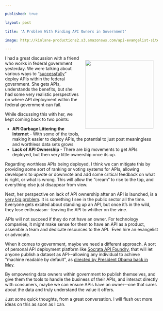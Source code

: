 ---
published: true
layout: post
title: 'A Problem With Finding API Owners in Government'
image: http://kinlane-productions2.s3.amazonaws.com/api-evangelist-site/blog/government-owners-uncle-sam.jpeg
---

<p><img style="padding: 15px;" src="https://s3.amazonaws.com/kinlane-productions2/api-evangelist/federal-government/government-owners-uncle-sam.jpeg" alt="" width="225" align="right" />
<p>I had a great discussion with a friend who works in federal government yesterday.  We were talking about various ways to &ldquo;<span style="text-decoration: underline;">successfully</span>&rdquo; deploy APIs within the federal government.  She gets APIs, understands the benefits, but she had some very realistic perspectives on where API deployment within the federal government can fail.
<p>While discussing this with her, we kept coming back to two points:
<ul class="mainlist">
<li><strong>API Garbage Littering the Internet</strong> - With some of the tools, making it easier to deploy APIs, the potential to just post meaningless and worthless data sets grows</li>
<li><strong>Lack of API Ownership </strong>- There are big movements to get APIs deployed, but then very little ownership once its up.</li>
</ul>
<p>Regarding worthless APIs being deployed, I think we can mitigate this by providing some sort of ranking or voting systems for APIs, allowing developers to upvote or downvote and add some critical feedback on what is right, or what is wrong.  This will allow the &ldquo;cream&rdquo; to rise to the top, and everything else just disappear from view.
<p>Next, her perspective on lack of API ownership after an API is launched, is a <span style="text-decoration: underline;">very big problem</span>.  It is something I see in the public sector all the time.  Everyone gets excited about standing up an API, but once it&rsquo;s in the wild, they lose enthusiasm--leaving the API to whither on the vine.
<p>APIs will not succeed if they do not have an owner.  For technology companies, it might make sense for them to have an API as a product, assemble a team and dedicate resources to the API. &nbsp;Even hire an evangelist or advocate.
<p>When it comes to government, maybe we need a different approach.  A sort of personal API deployment platform like <a title="Socrata API Foundry" href="http://www.socrata.com/api-foundry/">Socrata API Foundry</a>, that will let anyone publish a dataset as API--allowing any individual to achieve "machine readable by default", as <a href="http://blog.apievangelist.com/2012/06/01/barak-obama-directs-all-federal-agencies-to-have-an-api/">directed by President Obama back in May</a>.
<p>By empowering data owners within government to publish themselves, and give them the tools to handle the business of their APIs, and interact directly with consumers, maybe we can ensure APIs have an owner--one that cares about the data and truly understand the value it offers.
<p>Just some quick thoughts, from a great conversation.  I will flush out more ideas on this as soon as I can.

